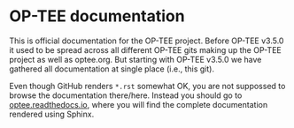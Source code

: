 # OP-TEE documentation
This is official documentation for the OP-TEE project. Before OP-TEE v3.5.0 it
used to be spread across all different OP-TEE gits making up the OP-TEE project
as well as optee.org. But starting with OP-TEE v3.5.0 we have gathered all
documentation at single place (i.e., this git).

Even though GitHub renders `*.rst` somewhat OK, you are not suppossed to browse
the documentation there/here. Instead you should go to [optee.readthedocs.io],
where you will find the complete documentation rendered using Sphinx.

[optee.readthedocs.io]: https://optee.readthedocs.io
